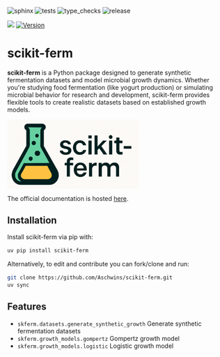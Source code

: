 ![sphinx](https://github.com/aschwins/scikit-ferm/actions/workflows/sphinx.yml/badge.svg?branch=main)
![tests](https://github.com/aschwins/scikit-ferm/actions/workflows/pytest.yml/badge.svg?branch=main)
![type_checks](https://github.com/aschwins/scikit-ferm/actions/workflows/pyright.yml/badge.svg?branch=main)
![release](https://github.com/aschwins/scikit-ferm/actions/workflows/release.yml/badge.svg?branch=main)


![](https://img.shields.io/pypi/pyversions/scikit-ferm)
[![Version](https://img.shields.io/pypi/v/scikit-ferm)](https://pypi.org/project/scikit-ferm/)

# scikit-ferm

**scikit-ferm** is a Python package designed to generate synthetic fermentation datasets and model microbial growth dynamics. Whether you're studying food fermentation (like yogurt production) or simulating microbial behavior for research and development, scikit-ferm provides flexible tools to create realistic datasets based on established growth models.

<a href="https://aschwins.github.io/scikit-lego/"><img src="images/logo.png" width="60%" height="60%" align="center" /></a>


The official documentation is hosted [here](https://aschwins.github.io/scikit-ferm/).

## Installation

Install scikit-ferm via pip with:

```bash
uv pip install scikit-ferm
```

Alternatively, to edit and contribute you can fork/clone and run:

```bash
git clone https://github.com/Aschwins/scikit-ferm.git
uv sync
```

## Features

- `skferm.datasets.generate_synthetic_growth` Generate synthetic fermentation datasets
- `skferm.growth_models.gompertz` Gompertz growth model
- `skferm.growth_models.logistic` Logistic growth model
